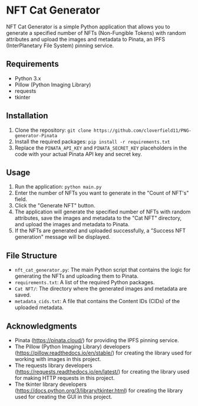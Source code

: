 NFT Cat Generator
================

NFT Cat Generator is a simple Python application that allows you to generate a specified number of NFTs (Non-Fungible Tokens) with random attributes and upload the images and metadata to Pinata, an IPFS (InterPlanetary File System) pinning service.

Requirements
------------

* Python 3.x
* Pillow (Python Imaging Library)
* requests
* tkinter

Installation
------------

1. Clone the repository: `git clone https://github.com/cloverfield11/PNG-generator-Pinata`
2. Install the required packages: `pip install -r requirements.txt`
3. Replace the `PINATA_API_KEY` and `PINATA_SECRET_KEY` placeholders in the code with your actual Pinata API key and secret key.

Usage
-----

1. Run the application: `python main.py`
2. Enter the number of NFTs you want to generate in the "Count of NFT's" field.
3. Click the "Generate NFT" button.
4. The application will generate the specified number of NFTs with random attributes, save the images and metadata to the "Cat NFT" directory, and upload the images and metadata to Pinata.
5. If the NFTs are generated and uploaded successfully, a "Success NFT generation" message will be displayed.

File Structure
---------------

* `nft_cat_generator.py`: The main Python script that contains the logic for generating the NFTs and uploading them to Pinata.
* `requirements.txt`: A list of the required Python packages.
* `Cat NFT/`: The directory where the generated images and metadata are saved.
* `metadata_cids.txt`: A file that contains the Content IDs (CIDs) of the uploaded metadata.

Acknowledgments
---------------

* Pinata (<https://pinata.cloud/>) for providing the IPFS pinning service.
* The Pillow (Python Imaging Library) developers (<https://pillow.readthedocs.io/en/stable/>) for creating the library used for working with images in this project.
* The requests library developers (<https://requests.readthedocs.io/en/latest/>) for creating the library used for making HTTP requests in this project.
* The tkinter library developers (<https://docs.python.org/3/library/tkinter.html>) for creating the library used for creating the GUI in this project.
